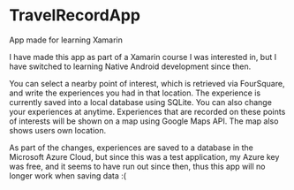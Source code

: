 # TravelRecordApp
 App made for learning Xamarin
 
 I have made this app as part of a Xamarin course I was interested in, but I have switched to learning Native Android development since then.
 
 You can select a nearby point of interest, which is retrieved via FourSquare, and write the experiences you had in that location.
 The experience is currently saved into a local database using SQLite. You can also change your experiences at anytime. Experiences that are recorded on these points of interests will be shown on a map using Google Maps API. The map also shows users own location.

As part of the changes, experiences are saved to a database in the Microsoft Azure Cloud, but since this was a test application, my Azure key was free, and it seems to have run out since then, thus this app will no longer work when saving data :(
